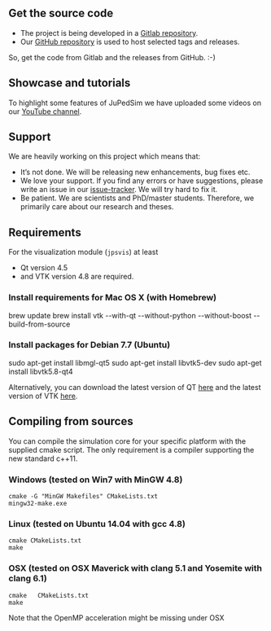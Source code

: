 ## Get the source code 

- The project is being developed in a [Gitlab repository](https://cst.version.fz-juelich.de/jupedsim/jpsvis). 
- Our [GitHub repository](https://github.com/JuPedSim/jpsvis) is used to host selected tags and releases.

So, get the code from Gitlab and the releases from GitHub. :-)

## Showcase and tutorials


To highlight some features of JuPedSim we have uploaded some videos on our [YouTube channel](https://www.youtube.com/channel/UCKS8w8CUClHEeN4K1SUSMBA).


## Support 

We are heavily working on this project which means that:

- It’s not done. We will be releasing new enhancements, bug fixes etc.
- We love your support. If you find any errors or have suggestions, please write an issue in our [issue-tracker](https://cst.version.fz-juelich.de/jupedsim/jpsvis/issues). We will try hard to fix it.
- Be patient. We are scientists and PhD/master students. Therefore, we primarily care about our research and theses. 

## Requirements 
For the visualization module (`jpsvis`) at least 

- Qt version 4.5 
- and VTK version 4.8 are required.

### Install requirements for Mac OS X (with Homebrew)
brew update
brew install vtk --with-qt --without-python --without-boost  --build-from-source

### Install packages for Debian 7.7 (Ubuntu)
sudo apt-get install libmgl-qt5
sudo apt-get install libvtk5-dev
sudo apt-get install libvtk5.8-qt4

Alternatively, you can download the latest version of QT [here](https://www.qt.io/download/) and the latest version of VTK [here](http://www.vtk.org/download/).


## Compiling from sources


You can compile the simulation core for your specific platform with the supplied cmake script.
The only requirement is a compiler supporting the new standard c++11.

### Windows (tested on Win7 with MinGW 4.8)


    cmake -G "MinGW Makefiles" CMakeLists.txt
    mingw32-make.exe

### Linux (tested on Ubuntu 14.04 with gcc 4.8)


    cmake CMakeLists.txt
    make

### OSX (tested on OSX Maverick with clang 5.1 and Yosemite with clang 6.1)


    cmake   CMakeLists.txt
    make

Note that the OpenMP acceleration might be missing under OSX

